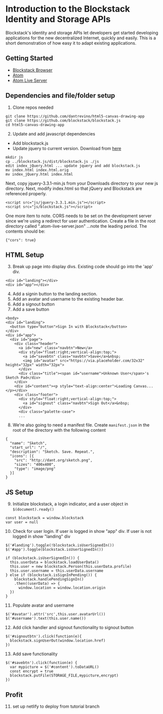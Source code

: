 # Introduction to the Blockstack Identity and Storage APIs


Blockstack's identity and storage APIs let developers get started developing applications for the new decentralized Internet, quickly and easily.  This is a short demonstration of how easy it to adapt existing applications.

## Getting Started

* [Blockstack Browser](https://blockstack.org/install)
* [Atom](https://atom.io)
* [Atom Live Server](https://atom.io/packages/atom-live-server)

## Dependencies and file/folder setup ##

1. Clone repos needed
```
git clone https://github.com/dantrevino/html5-canvas-drawing-app
git clone https://github.com/blockstack/blockstack.js
cd html5-canvas-drawing-app
```
2. Update and add javascript dependencies
* Add blockstack.js
* Update jquery to current version.  Download from [here](https://jquery.com/download/)

```
mkdir js
cp ../blockstack.js/dist/blockstack.js ./js
edit index_jQuery.html ... update jquery and add blockstack.js
mv index.html index.html.orig
mv index_jQuery.html index.html
```
Next, copy jquery-3.3.1-min.js from your Downloads directory to your new js directory.  Next, modify index.html so that jQuery and Blockstack are referenced properly.

```
<script src="js/jquery-3.3.1.min.js"></script>
<script src="js/blockstack.js"></script>
```

One more item to note.  CORS needs to be set on the development server since we're using a redirect for user authentication.  Create a file in the root directory called ".atom-live-server.json" ...note the leading period.  The contents should be:
```
{"cors": true}
```

## HTML Setup ##

3. Break up page into display divs. Existing code should go into the 'app' div.
```
<div id="landing"></div>
<div id="app"></div>
```
4. Add a signin button to the landing section.   
5. Add an avatar and username to the existing header bar.
6. Add a signout button
7. Add a save button

```
<body>
<div id="landing">
  <button type="button">Sign In with Blockstack</button>
</div>
<div id="app">
  <div id="page">
    <div class="header">
      <a id="new" class="navbtn">New</a>
      <div style="float:right;vertical-align:top;">
        <a id="savebtn" class="navbtn">Save</a>&nbsp;
        <img id="avatar" src="https://via.placeholder.com/32x32" height="32px" width="32px">
      </div>
      <div class="title"><span id="username">Unknown User</span>'s Sketch Pad</div>
    </div>
    <div id="content"><p style="text-align:center">Loading Canvas...</p></div>
    <div class="footer">
      <div style="float:right;vertical-align:top;">
        <a id="signout" class="navbtn">Sign Out</a>&nbsp;
      </div>
      <div class="palette-case">
      ...
```

8. We're also going to need a manifest file.  Create `manifest.json` in the root of the directory with the following content

```
{
  "name": "Sketch",
  "start_url": "/",
  "description": "Sketch. Save. Repeat.",
  "icons": [{
    "src": "http://dant.org/sketch.png",
    "sizes": "400x400",
    "type": "image/png"
  }]
}
```

## JS Setup ##
9. Initialize blockstack, a login indicator, and a user object in `$(document).ready()`

```
const blockstack = window.blockstack
var user = null
```

10. Check for user login.  If user is logged in show "app" div.  If user is not logged in show "landing" div

```
$('#landing').toggle(!blockstack.isUserSignedIn())
$('#app').toggle(blockstack.isUserSignedIn())

if (blockstack.isUserSignedIn()) {
  this.userData = blockstack.loadUserData()
  this.user = new blockstack.Person(this.userData.profile)
  this.user.username = this.userData.username
} else if (blockstack.isSignInPending()) {
    blockstack.handlePendingSignIn()
    .then((userData) => {
      window.location = window.location.origin
  })
}

```

11. Populate avatar and username

```
$('#avatar').attr('src',this.user.avatarUrl())
$('#username').text(this.user.name())
```

12. Add click handler and signout functionality to signout button

```
$('#signoutbtn').click(function(e){
  blockstack.signUserOut(window.location.href)
})
```

13. Add save functionality
```
$('#savebtn').click(function(e) {
  var mypicture = $('#content').toDataURL()
  const encrypt = true
  blockstack.putFile(STORAGE_FILE,mypicture,encrypt)
})
```



## Profit ##
11. set up netlify to deploy from tutorial branch

